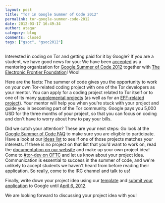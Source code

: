 ```yaml
---
layout: post
title: "Tor in Google Summer of Code 2012"
permalink: tor-google-summer-code-2012
date: 2012-03-17 16:49:34
author: atagar
category: blog
comments: closed
tags: ["gsoc", "gsoc2012"]
---
```


Interested in coding on Tor and getting paid for it by Google? If you are a student, we have good news for you: We have been [accepted](https://www.google-melange.com/gsoc/accepted_orgs/google/gsoc2012) as a mentoring organization for [Google Summer of Code 2012](https://www.google-melange.com/gsoc/homepage/google/gsoc2012) together with [The Electronic Frontier Foundation](https://www.eff.org/)! Woo!

Here are the facts: The summer of code gives you the opportunity to work on your own Tor-related coding project with one of the Tor developers as your mentor. You can apply for a coding project related to Tor itself or to one of its many [supplemental projects](https://www.torproject.org/getinvolved/volunteer.html.en#Projects) (as well as for an [EFF-related project](https://trac.torproject.org/projects/tor/wiki/doc/HTTPSEverywhere/GSOC-2012)). Your mentor will help you when you're stuck with your project and guide you in becoming part of the Tor community. Google pays you 5,000 USD for the three months of your project, so that you can focus on coding and don't have to worry about how to pay your bills.

Did we catch your attention? These are your next steps: Go look at the [Google Summer of Code FAQ](https://www.google-melange.com/gsoc/document/show/gsoc_program/google/gsoc2012/faqs) to make sure you are eligible to participate. Have a look at our [ideas list](https://www.torproject.org/about/gsoc.html.en#Ideas) to see if one of those projects matches your interests. If there is no project on that list that you'd want to work on, read the [documentation on our website](https://www.torproject.org/documentation.html.en) and make up your own project idea! Come to [\#tor-dev on OFTC](https://www.torproject.org/about/contact.html.en#irc) and let us know about your project idea. Communication is essential to success in the summer of code, and we're unlikely to accept students we haven't heard from before reading their application. So really, come to the IRC channel and talk to us!

Finally, write down your project idea using our [template](https://www.torproject.org/about/gsoc.html.en#Template) and [submit your application](https://www.google-melange.com/gsoc/document/show/gsoc_program/google/gsoc2012/faqs#student_apply) to Google until [April 6, 2012](https://www.google-melange.com/gsoc/events/google/gsoc2012).

We are looking forward to discussing your project idea with you!
